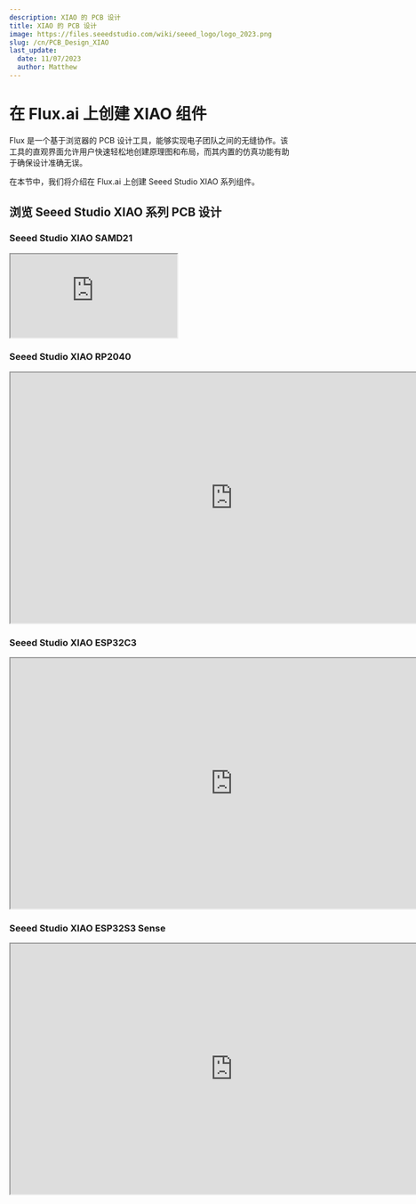 ```yaml
---
description: XIAO 的 PCB 设计
title: XIAO 的 PCB 设计
image: https://files.seeedstudio.com/wiki/seeed_logo/logo_2023.png
slug: /cn/PCB_Design_XIAO
last_update:
  date: 11/07/2023
  author: Matthew
---
```


# 在 Flux.ai 上创建 XIAO 组件

Flux 是一个基于浏览器的 PCB 设计工具，能够实现电子团队之间的无缝协作。该工具的直观界面允许用户快速轻松地创建原理图和布局，而其内置的仿真功能有助于确保设计准确无误。

在本节中，我们将介绍在 Flux.ai 上创建 Seeed Studio XIAO 系列组件。

## 浏览 Seeed Studio XIAO 系列 PCB 设计

### Seeed Studio XIAO SAMD21

<iframe height={450} width={800} allowFullScreen src="https://www.flux.ai/cnaville89/seeed-xiao-samd21?editor=pcb_3d&embed=1">
</iframe>

### Seeed Studio XIAO RP2040

<iframe height="450" width="800" allowfullscreen src="https://www.flux.ai/seeedstudio/seeed-studio-xiao-rp2040?editor=pcb_3d&embed=1" />

### Seeed Studio XIAO nRF52840

<iframe height="450" width="800" allowfullscreen src="https://www.flux.ai/seeedstudio/seeed-studio-xiao-nrf52840?editor=pcb_3d&embed=1" />

### Seeed Studio XIAO nRF52840 Sense

<iframe height={450} width={800} allowFullScreen src="https://www.flux.ai/gokux/seeed-studio-xiao-nrf52840-sense?editor=pcb_3d&embed=1">
</iframe>

### Seeed Studio XIAO ESP32C3

<iframe height="450" width="800" allowfullscreen src="https://www.flux.ai/seeedstudio/seeed-studio-xiao-esp32c3?editor=pcb_3d&embed=1" />

### Seeed Studio XIAO ESP32S3

<iframe height={450} width={800} allowFullScreen src="https://www.flux.ai/gokux/seeed-studio-xiao-esp32s3?editor=schematic&embed=1">
</iframe>

### Seeed Studio XIAO ESP32S3 Sense

<iframe height="450" width="800" allowfullscreen src="https://www.flux.ai/seeedstudio/seeed-studio-xiao-esp32s3-sense?editor=pcb_3d&embed=1" />

## 关于 Flux.ai 的知识 - 创建器件

Flux 中的器件由 5 个主要组件组成。所有这些组件都是可选的，但缺少组件的器件将无法提供其完整功能：

| 概念 | 描述 |
| --- | --- |
| 原理图 | 器件的"内部"视图，仅由端子表示。 |
| 符号 | 器件拖入其他项目时的表示形式，通常是用户从其他工具中熟悉的形式。 |
| 封装 | 表示物理器件在电路板上的放置方式。 |
| 3D 模型 | 显示器件的 3D 形状和尺寸。 |
| 仿真模型 | 描述器件在仿真过程中应如何表现。 |

## 入门指南

### 步骤 1 - 创建新的元件原理图

第一步是创建一个新的空白项目，您可以在右上角的主 Flux 菜单中完成此操作。端子是在 Flux 中创建的每个元件的基础。它们允许元件与电路的其余部分进行交互。要向新元件添加端子，请转到库，搜索"Terminal"并拖入所需数量的端子。

在这个示例中，我们将添加 Seeed Studio XIAO ESP32S3，所以我只添加了 14 个端子引脚并给出了名称和编号

您可以在元件属性中提供有关元件的更多信息，如制造商零件号 (MPN)、制造商名称、数据表 URL 等。输入元件的 MPN 将帮助您找到元件的当前库存可用性和价格。

<div align="center"><img width={600} src="https://files.seeedstudio.com/wiki/wiki-ranger/Contributions/PCB_Design_Flux_XIAO/PCB_Design_XIAO.png" /></div>

### 步骤 2 - 创建符号

Flux 的工作方式与您可能习惯的其他工具略有不同。在 Flux 中，元件有两种不同的视图：原理图和符号。步骤 1 中的原理图视图仅包含端子。符号仅在将元件放置到项目中时才可见。现在让我们为我们的 xiao 创建一个符号，但为此我们需要使用一些外部工具，如 illustrator 或 Inkscape。设计的符号格式需要是 .svg

<div align="center"><img width={600} src="https://files.seeedstudio.com/wiki/wiki-ranger/Contributions/PCB_Design_Flux_XIAO/PCB_Design_XIAO2.png" /></div>

设计符号时需要考虑的事项：

- 每个形状和线条都应该是白色的，具有 1px 描边宽度且无填充。
- 引脚通常长 10 到 18 像素。
现在将符号导出为 SVG 文件。

### 步骤 3 - 将 SVG 添加为资源

一旦您有了 SVG 文件，将其添加为资源。要将外部文件添加为资源，请确保没有选择任何对象（单击空白画布）。在右侧抽屉中，向下滚动直到找到资源面板。打开它并单击"Add"（或"Manage"）。这将打开资源对话框。然后单击"Add item"并从本地驱动器选择文件。
**将引脚位置与自定义符号匹配。**
默认情况下，所有端子都将位于符号的中心。要将端子定位到所需位置，还需要几个步骤。

1. 将元件发布到库中。
2. 创建一个新的空白项目并拖入您正在导入的元件。
3. 您会注意到两个端子都在符号的中心。现在回到导入的元件。
4. 您需要对元件中的每个端子执行此过程。
a) 选择端子并在右侧面板中找到"Properties"菜单。
b) 在"Symbol Pin Position"字段中，输入端子在符号上所需的 x 和 y 坐标。
c) 发布元件并返回到新项目。您会在左下角看到"Update available for your parts"图例。单击"Review"并接受更改。
d) 您会注意到端子已移动。您可能需要重复此过程几次才能确定完美的位置。

<div align="center"><img width={600} src="https://files.seeedstudio.com/wiki/wiki-ranger/Contributions/PCB_Design_Flux_XIAO/PCB_Design_XIAO3.png" /></div>

### 步骤 4 - 创建封装

在 Flux 中创建封装非常简单。它们由焊盘、线条、形状和文本节点组成，可以直接在 Flux PC 编辑器中添加。

<div align="center"><img width={600} src="https://files.seeedstudio.com/wiki/wiki-ranger/Contributions/PCB_Design_Flux_XIAO/PCB_Design_XIAO4.png" /></div>

当您首次在 flux 上创建封装时，所有焊盘都将在一个位置，这将显示为小点。
 要更改焊盘位置
 在右侧面板上选择要移动的焊盘，在对象特定规则中找到位置规则，
 以毫米为单位输入所需的 x 和 y 位置。

### 步骤 5 - 修改焊盘尺寸和形状

<div align="center"><img width={600} src="https://files.seeedstudio.com/wiki/wiki-ranger/Contributions/PCB_Design_Flux_XIAO/PCB_Design_XIAO5.png" /></div>

通过单击其中一个焊盘，您可以更改其形状、位置、孔径和其他属性。对于 xiao，我选择了 3mm*2mm 尺寸的焊盘和 1.1mm 的孔。通过利用 x 和 y 位置毫米，将每个引脚间隔 2.54mm 放置。
**添加 3D 模型**

现在我们需要添加 xiao 的 3D 模型，flux 支持 .step 文件用于 3D 模型，您可以从官方 wiki 页面下载它。

<div align="center"><img width={600} src="https://files.seeedstudio.com/wiki/wiki-ranger/Contributions/PCB_Design_Flux_XIAO/PCB_Design_XIAO6.png" /></div>

您可以从资源部分上传 3D 模型。视频中提供了有关添加 3D 模型的更详细信息。
您可以从对象指定规则更改 x y z 位置和旋转。使用此功能，您可以将 3D 模型定位在焊接焊盘的顶部。
**发布到库**
创建元件后，是时候发布它了

<div align="center"><img width={600} src="https://files.seeedstudio.com/wiki/wiki-ranger/Contributions/PCB_Design_Flux_XIAO/PCB_Design_XIAO7.png" /></div>

选择左上角的 flux 标志，然后选择发布更改。
现在我们的元件将在我们的配置文件中可用，它也会在公共库搜索中显示

## 更多内容 - 教程视频

<iframe width={560} height={315} src="https://www.youtube.com/embed/5cGg5n6sXJE?si=nSYvVSl-q3axb4Ss" title="YouTube video player" frameBorder={0} allow="accelerometer; autoplay; clipboard-write; encrypted-media; gyroscope; picture-in-picture; web-share" allowFullScreen />

## ✨ 贡献者项目

- 本项目由 [Seeed Studio 贡献者项目](https://github.com/orgs/Seeed-Studio/projects/6) 支持。
- 感谢 [Gokul](https://github.com/orgs/Seeed-Studio/projects/6/views/1?pane=issue&itemId=42323283) 的努力，您的工作将会被[展示](https://wiki.seeedstudio.com/Honorary-Contributors/)。

## 技术支持与产品讨论

感谢您选择我们的产品！我们在这里为您提供不同的支持，以确保您使用我们产品的体验尽可能顺畅。我们提供多种沟通渠道，以满足不同的偏好和需求。

<div class="button_tech_support_container">
<a href="https://forum.seeedstudio.com/" class="button_forum"></a>
<a href="https://www.seeedstudio.com/contacts" class="button_email"></a>
</div>

<div class="button_tech_support_container">
<a href="https://discord.gg/eWkprNDMU7" class="button_discord"></a>
<a href="https://github.com/Seeed-Studio/wiki-documents/discussions/69" class="button_discussion"></a>
</div>
